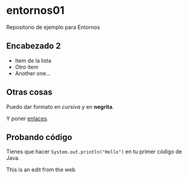 # entornos01
Repositorio de ejemplo para Entornos

## Encabezado 2

 - Item de la lista
 - Otro item
 - Another one...

## Otras cosas

Puedo dar formato en *cursiva* y en **negrita**.

Y poner [enlaces](http://gregoriofer.com).

## Probando código

Tienes que hacer `System.out.println("Hello")`
en tu primer código de Java.

This is an edit from the web
